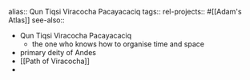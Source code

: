 alias:: Qun Tiqsi Viracocha Pacayacaciq
tags:: 
rel-projects:: #[[Adam's Atlas]] 
see-also::

- Qun Tiqsi Viracocha Pacayacaciq
	- the one who knows how to organise time and space
- primary deity of Andes
- [[Path of Viracocha]]
-